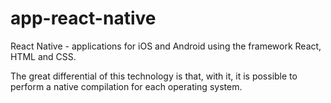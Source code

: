 # app-react-native
React Native - applications for iOS and Android using the framework React, HTML and CSS. 

The great differential of this technology is that, with it, it is possible to perform a native compilation for each operating system.
